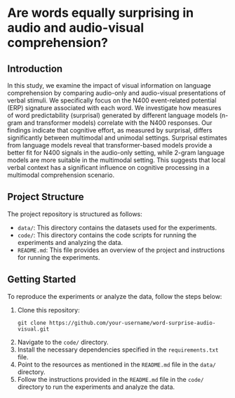 # Are words equally surprising in audio and audio-visual comprehension?

## Introduction
In this study, we examine the impact of visual information on language comprehension by comparing audio-only and audio-visual presentations of verbal stimuli. 
We specifically focus on the N400 event-related potential (ERP) signature associated with each word. We investigate how measures of word predictability (surprisal) generated by different language models (n-gram and transformer models) correlate with the N400 responses. 
Our findings indicate that cognitive effort, as measured by surprisal, differs significantly between multimodal and unimodal settings. Surprisal estimates from language models reveal that transformer-based models provide a better fit for N400 signals in the audio-only setting, while 2-gram language models are more suitable in the multimodal setting. 
This suggests that local verbal context has a significant influence on cognitive processing in a multimodal comprehension scenario.

## Project Structure
The project repository is structured as follows:

- `data/`: This directory contains the datasets used for the experiments.
- `code/`: This directory contains the code scripts for running the experiments and analyzing the data.
- `README.md`: This file provides an overview of the project and instructions for running the experiments.


## Getting Started
To reproduce the experiments or analyze the data, follow the steps below:

1. Clone this repository: 
   ```
   git clone https://github.com/your-username/word-surprise-audio-visual.git
   ```
2. Navigate to the `code/` directory.
3. Install the necessary dependencies specified in the `requirements.txt` file.
4. Point to the resources as mentioned in the `README.md` file in the `data/` directory. 
5. Follow the instructions provided in the `README.md` file in the `code/` directory to run the experiments and analyze the data.

